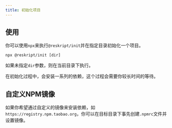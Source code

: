 ```yaml
---
title: 初始化项目
---
```


## 使用

你可以使用`npx`来执行`@reskript/init`并在指定目录初始化一个项目。

```shell
npx @reskript/init [dir]
```

如果未指定`dir`参数，则在当前目录下执行。

在初始化过程中，会安装一系列的依赖，这个过程会需要你较长时间的等待。

## 自定义NPM镜像

如果你希望通过自定义的镜像来安装依赖，如`https://registry.npm.taobao.org`，你可以在目标目录下事先创建`.npmrc`文件并设置镜像。
